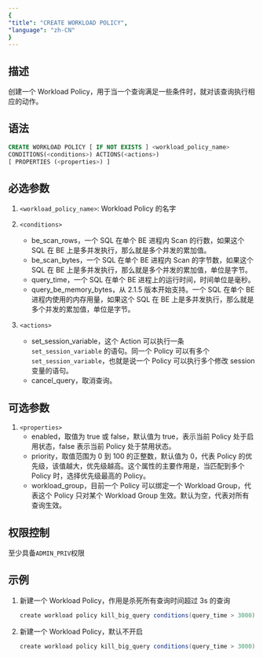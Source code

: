 ```yaml
---
{
"title": "CREATE WORKLOAD POLICY",
"language": "zh-CN"
}
---
```


## 描述

创建一个 Workload Policy，用于当一个查询满足一些条件时，就对该查询执行相应的动作。

## 语法

```sql
CREATE WORKLOAD POLICY [ IF NOT EXISTS ] <workload_policy_name>
CONDITIONS(<conditions>) ACTIONS(<actions>)
[ PROPERTIES (<properties>) ]
```

## 必选参数

1. `<workload_policy_name>`: Workload Policy 的名字

2. `<conditions>`
    - be_scan_rows，一个 SQL 在单个 BE 进程内 Scan 的行数，如果这个 SQL 在 BE 上是多并发执行，那么就是多个并发的累加值。
    - be_scan_bytes，一个 SQL 在单个 BE 进程内 Scan 的字节数，如果这个 SQL 在 BE 上是多并发执行，那么就是多个并发的累加值，单位是字节。
    - query_time，一个 SQL 在单个 BE 进程上的运行时间，时间单位是毫秒。
    - query_be_memory_bytes，从 2.1.5 版本开始支持。一个 SQL 在单个 BE 进程内使用的内存用量，如果这个 SQL 在 BE 上是多并发执行，那么就是多个并发的累加值，单位是字节。

3. `<actions>`
    - set_session_variable，这个 Action 可以执行一条 `set_session_variable` 的语句。同一个 Policy 可以有多个 `set_session_variable`，也就是说一个 Policy 可以执行多个修改 session 变量的语句。
    - cancel_query，取消查询。

## 可选参数

1. `<properties>`
    - enabled，取值为 true 或 false，默认值为 true，表示当前 Policy 处于启用状态，false 表示当前 Policy 处于禁用状态。
    - priority，取值范围为 0 到 100 的正整数，默认值为 0，代表 Policy 的优先级，该值越大，优先级越高。这个属性的主要作用是，当匹配到多个 Policy 时，选择优先级最高的 Policy。
    - workload_group，目前一个 Policy 可以绑定一个 Workload Group，代表这个 Policy 只对某个 Workload Group 生效。默认为空，代表对所有查询生效。

## 权限控制

至少具备`ADMIN_PRIV`权限

## 示例

1. 新建一个 Workload Policy，作用是杀死所有查询时间超过 3s 的查询

    ```Java
    create workload policy kill_big_query conditions(query_time > 3000) actions(cancel_query)
    ```

2. 新建一个 Workload Policy，默认不开启

    ```Java
    create workload policy kill_big_query conditions(query_time > 3000) actions(cancel_query) properties('enabled'='false')
    ```